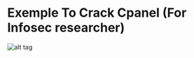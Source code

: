 # Exemple To Crack Cpanel (For Infosec researcher)
![alt tag](https://github.com/MrMugiwara/MrMugiwara.github.io/blob/master/images/Mr.Mugiwara.jpg)
